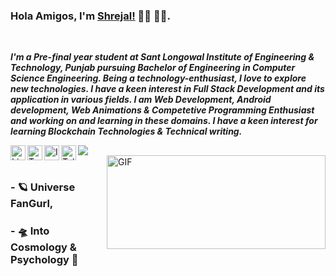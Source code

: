 ### Hola Amigos, I'm [Shrejal!](https://shrejal.codes) 👋🏻 👩‍💻.
<br>

***I'm a Pre-final year student at Sant Longowal Institute of Engineering & Technology, Punjab pursuing Bachelor of Engineering in Computer Science Engineering. Being a technology-enthusiast, I love to explore new technologies. I have a keen interest in Full Stack Development and its application in various fields.
I am Web Development, Android development, Web Animations & Competetive Programming Enthusiast and working on and learning in these domains.
I have a keen interest for learning Blockchain Technologies & Technical writing.***
<br/>

<a href="https://www.linkedin.com/in/shrejal-singh-8026a816b/">
  <img align="left" alt="Linkedin" width="24px" src="https://cdn.jsdelivr.net/npm/simple-icons@v3/icons/linkedin.svg" />
</a>
<a href="https://twitter.com/ShrejalSingh_">
  <img align="left" alt="Twitter" width="24px" src="https://cdn.jsdelivr.net/npm/simple-icons@3.9.0/icons/twitter.svg" />
</a>
<a href="https://www.instagram.com/_shrejal.singh_/">
  <img align="left" alt="Instagram" width="24px" src="https://cdn.jsdelivr.net/npm/simple-icons@v3/icons/instagram.svg" />
</a>
<a href="https://t.me/@ShrejalS">
  <img align="left" alt="Telegram" width="24px" src="https://cdn.jsdelivr.net/npm/simple-icons@v3/icons/telegram.svg" />
</a>

![](https://visitor-badge.glitch.me/badge?page_id=shrejal99.shrejal99)
<br />
<img align="right" height="150px" width="350px" alt="GIF" src="https://data.whicdn.com/images/229291713/original.gif" />
<br />
<p align="center">
<h3> - 🪐 Universe FanGurl, </h3>
<h3> - 🛸 Into Cosmology & Psychology 🧠 </h3>
</p>
<br />
<h1 align='center'></h1>
